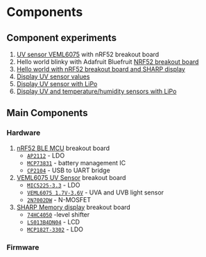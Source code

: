 # Components

## Component experiments

1. [UV sensor VEML6075](uv-sensor) with nRF52 breakout board
1. Hello world blinky with Adafruit Bluefruit [NRF52 breakout board](nrf52)
1. [Hello world with nRF52 breakout board and SHARP display](sharp-display)
1. [Display UV sensor values](display-uv)
1. [Display UV sensor with LiPo](display-uv-lipo)
1. [Display UV and temperature/humidity sensors with LiPo](display-sensors)

## Main Components

### Hardware

1. [nRF52 BLE MCU](https://cdn-learn.adafruit.com/assets/assets/000/052/793/original/microcontrollers_revgsch.png?1523067417) breakout board
    - [`AP2112`](https://cdn-shop.adafruit.com/product-files/2471/AP2112.pdf) - LDO
    - [`MCP73831`](https://cdn.sparkfun.com/assets/learn_tutorials/6/9/5/MCP738312.pdf) - battery management IC
    - [`CP2104`](https://www.silabs.com/documents/public/data-sheets/cp2104.pdf) - USB to UART bridge
1. [VEML6075 UV Sensor](https://cdn-learn.adafruit.com/assets/assets/000/062/587/original/adafruit_products_schem.png?1537993764) breakout board
    - [`MIC5225-3.3`](http://ww1.microchip.com/downloads/en/DeviceDoc/mic5225.pdf) - LDO
    - [`VEML6075 1.7V-3.6V`](https://www.vishay.com/docs/84304/veml6075.pdf) - UVA and UVB light sensor
    - [`2N7002DW`](http://www.farnell.com/datasheets/1900920.pdf) - N-MOSFET
1. [SHARP Memory display](https://github.com/adafruit/Adafruit-Sharp-Memory-Display) breakout board
    - [`74HC4050`](https://www.nxp.com/docs/en/data-sheet/74HC4050.pdf) -level shifter
    - [`LS013B4DN04`](https://cdn-shop.adafruit.com/datasheets/LS013B4DN04-3V_FPC-204284.pdf) - LCD
    - [`MCP182T-3302`](https://4donline.ihs.com/images/VipMasterIC/IC/MCHP/MCHPS04295/MCHPS04295-1.pdf) - LDO

### Firmware
